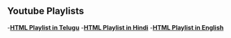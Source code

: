 ## Youtube Playlists 

-**[HTML Playlist in Telugu](https://www.youtube.com/watch?v=lGKGDxwvrEQ)**
-**[HTML Playlist in Hindi](https://www.youtube.com/watch?v=rklidcZ-aLU)**
-**[HTML Playlist in English](https://www.youtube.com/watch?v=G3e-cpL7ofc)**

